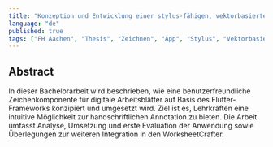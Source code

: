 ```yaml
---
title: "Konzeption und Entwicklung einer stylus-fähigen, vektorbasierten Zeichen-App"
language: "de"
published: true
tags: ["FH Aachen", "Thesis", "Zeichnen", "App", "Stylus", "Vektorbasiert"]
---
```


## Abstract

In dieser Bachelorarbeit wird beschrieben, wie eine benutzerfreundliche
Zeichenkomponente für digitale Arbeitsblätter auf Basis des Flutter-Frameworks
konzipiert und umgesetzt wird. Ziel ist es, Lehrkräften eine intuitive
Möglichkeit zur handschriftlichen Annotation zu bieten. Die Arbeit umfasst
Analyse, Umsetzung und erste Evaluation der Anwendung sowie Überlegungen zur
weiteren Integration in den WorksheetCrafter.

